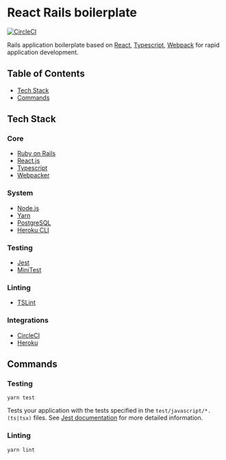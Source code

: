 # React Rails boilerplate

[![CircleCI](https://circleci.com/gh/jetthoughts/react-rails-5-starterkit.svg?style=svg)](https://circleci.com/gh/jetthoughts/react-rails-5-starterkit)

Rails application boilerplate based on [React](https://reactjs.org/), [Typescript](https://www.typescriptlang.org/),
[Webpack](https://webpack.js.org/) for rapid application development.

## Table of Contents

- [Tech Stack](#tech-stack)
- [Commands](#commands)

## Tech Stack

### Core

- [Ruby on Rails](https://rubyonrails.org/)
- [React.js](https://reactjs.org/)
- [Typescript](https://www.typescriptlang.org/)
- [Webpacker](https://github.com/rails/webpacker)

### System

- [Node.js](https://nodejs.org/en/)
- [Yarn](https://yarnpkg.com/en/)
- [PostgreSQL](https://www.postgresql.org/)
- [Heroku CLI](https://devcenter.heroku.com/articles/heroku-cli)

### Testing

- [Jest](http://facebook.github.io/jest/)
- [MiniTest](https://guides.rubyonrails.org/testing.html)

### Linting

- [TSLint](https://palantir.github.io/tslint/)

### Integrations

- [CircleCI](https://circleci.com/)
- [Heroku](https://www.heroku.com/)

## Commands

### Testing

```Shell
yarn test
```

Tests your application with the tests specified in the `test/javascript/*.(ts|tsx)` files.
See [Jest documentation](https://jestjs.io/docs/en/getting-started) for more detailed information.

### Linting

```Shell
yarn lint
```

